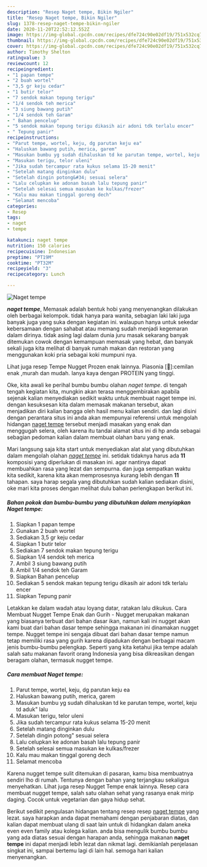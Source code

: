 ```yaml
---
description: "Resep Naget tempe, Bikin Ngiler"
title: "Resep Naget tempe, Bikin Ngiler"
slug: 1378-resep-naget-tempe-bikin-ngiler
date: 2020-11-20T22:52:12.552Z
image: https://img-global.cpcdn.com/recipes/dfe724c90e02df19/751x532cq70/naget-tempe-foto-resep-utama.jpg
thumbnail: https://img-global.cpcdn.com/recipes/dfe724c90e02df19/751x532cq70/naget-tempe-foto-resep-utama.jpg
cover: https://img-global.cpcdn.com/recipes/dfe724c90e02df19/751x532cq70/naget-tempe-foto-resep-utama.jpg
author: Timothy Shelton
ratingvalue: 3
reviewcount: 12
recipeingredient:
- "1 papan tempe"
- "2 buah wortel"
- "3,5 gr keju cedar"
- "1 butir telor"
- "7 sendok makan tepung terigu"
- "1/4 sendok teh merica"
- "3 siung bawang putih"
- "1/4 sendok teh Garam"
- " Bahan pencelup"
- "5 sendok makan tepung terigu dikasih air adoni tdk terlalu encer"
- " Tepung panir"
recipeinstructions:
- "Parut tempe, wortel, keju, dg parutan keju ea"
- "Haluskan bawang putih, merica, garem"
- "Masukan bumbu yg sudah dihaluskan td ke parutan tempe, wortel, keju td aduk&#34; lalu"
- "Masukan terigu, telor uleni"
- "Jika sudah tercampur rata kukus selama 15-20 menit"
- "Setelah matang dinginkan dulu"
- "Setelah dingin potong&#34; sesuai selera"
- "Lalu celupkan ke adonan basah lalu tepung panir"
- "Setelah selesai semua masukan ke kulkas/frezer"
- "Kalu mau makan tinggal goreng dech"
- "Selamat mencoba"
categories:
- Resep
tags:
- naget
- tempe

katakunci: naget tempe 
nutrition: 150 calories
recipecuisine: Indonesian
preptime: "PT19M"
cooktime: "PT32M"
recipeyield: "3"
recipecategory: Lunch

---
```



![Naget tempe](https://img-global.cpcdn.com/recipes/dfe724c90e02df19/751x532cq70/naget-tempe-foto-resep-utama.jpg)

<b><i>naget tempe</i></b>, Memasak adalah bentuk hobi yang menyenangkan dilakukan oleh berbagai kelompok. tidak hanya para wanita, sebagian laki laki juga banyak juga yang suka dengan kegiatan ini. walaupun hanya untuk sekedar kebersamaan dengan sahabat atau memang sudah menjadi kegemaran dalam dirinya. tidak asing lagi dalam dunia juru masak sekarang banyak ditemukan cowok dengan kemampuan memasak yang hebat, dan banyak sekali juga kita melihat di banyak rumah makan dan restoran yang menggunakan koki pria sebagai koki mumpuni nya.

Lihat juga resep Tempe Nugget Prozen enak lainnya. Piasonia [🏅]:cemilan enak ,murah dan mudah. Ianya kaya dengan PROTEIN yang tinggi.

Oke, kita awali ke perihal bumbu bumbu olahan <i>naget tempe</i>. di tengah tengah kegiatan kita, mungkin akan terasa menggembirakan apabila sejenak kalian menyediakan sedikit waktu untuk membuat naget tempe ini. dengan kesuksesan kita dalam memasak makanan tersebut, akan menjadikan diri kalian bangga oleh hasil menu kalian sendiri. dan lagi disini dengan perantara situs ini anda akan mempunyai referensi untuk mengolah hidangan <u>naget tempe</u> tersebut menjadi masakan yang enak dan menggugah selera, oleh karena itu tandai alamat situs ini di hp anda sebagai sebagian pedoman kalian dalam membuat olahan baru yang enak.


Mari langsung saja kita start untuk menyediakan alat alat yang dibutuhkan dalam mengolah olahan <u><i>naget tempe</i></u> ini. setidak tidaknya harus ada <b>11</b> komposisi yang diperlukan di masakan ini. agar nantinya dapat membuahkan rasa yang lezat dan sempurna. dan juga sempatkan waktu kita sedikit, karena kita akan memprosesnya kurang lebih dengan <b>11</b> tahapan. saya harap segala yang dibutuhkan sudah kalian sediakan disini, oke mari kita proses dengan melihat dulu bahan perlengkapan berikut ini.

<!--inarticleads1-->

##### Bahan pokok dan bumbu-bumbu yang dibutuhkan dalam menyiapkan Naget tempe:

1. Siapkan 1 papan tempe
1. Gunakan 2 buah wortel
1. Sediakan 3,5 gr keju cedar
1. Siapkan 1 butir telor
1. Sediakan 7 sendok makan tepung terigu
1. Siapkan 1/4 sendok teh merica
1. Ambil 3 siung bawang putih
1. Ambil 1/4 sendok teh Garam
1. Siapkan  Bahan pencelup
1. Sediakan 5 sendok makan tepung terigu dikasih air adoni tdk terlalu encer
1. Siapkan  Tepung panir


Letakkan ke dalam wadah atau loyang datar, ratakan lalu dikukus. Cara Membuat Nugget Tempe Enak dan Gurih - Nugget merupakan makanan yang biasanya terbuat dari bahan dasar ikan, namun kali ini nugget akan kami buat dari bahan dasar tempe sehingga makanan ini dinamakan nugget tempe. Nugget tempe ini sengaja dibuat dari bahan dasar tempe namun tetap memiliki rasa yang gurih karena dipadukan dengan berbagai macam jenis bumbu-bumbu pelengkap. Seperti yang kita ketahui jika tempe adalah salah satu makanan favorit orang Indonesia yang bisa dikreasikan dengan beragam olahan, termasuk nugget tempe. 

<!--inarticleads2-->

##### Cara membuat Naget tempe:

1. Parut tempe, wortel, keju, dg parutan keju ea
1. Haluskan bawang putih, merica, garem
1. Masukan bumbu yg sudah dihaluskan td ke parutan tempe, wortel, keju td aduk&#34; lalu
1. Masukan terigu, telor uleni
1. Jika sudah tercampur rata kukus selama 15-20 menit
1. Setelah matang dinginkan dulu
1. Setelah dingin potong&#34; sesuai selera
1. Lalu celupkan ke adonan basah lalu tepung panir
1. Setelah selesai semua masukan ke kulkas/frezer
1. Kalu mau makan tinggal goreng dech
1. Selamat mencoba


Karena nugget tempe sulit ditemukan di pasaran, kamu bisa membuatnya sendiri lho di rumah. Tentunya dengan bahan yang terjangkau sekaligus menyehatkan. Lihat juga resep Nugget Tempe enak lainnya. Resep cara membuat nugget tempe, salah satu olahan sehat yang rasanya enak mirip daging. Cocok untuk vegetarian dan gaya hidup sehat. 

Berikut sedikit pengulasan hidangan tentang resep resep <u>naget tempe</u> yang lezat. saya harapkan anda dapat memahami dengan penjabaran diatas, dan kalian dapat membuat ulang di saat lain untuk di hidangkan dalam aneka even even family atau kolega kalian. anda bisa mengulik bumbu bumbu yang ada diatas sesuai dengan harapan anda, sehingga makanan <b>naget tempe</b> ini dapat menjadi lebih lezat dan nikmat lagi. demikianlah penjelasan singkat ini, sampai bertemu lagi di lain hal. semoga hari kalian menyenangkan.

